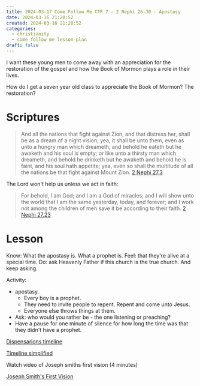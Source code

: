 ```yaml
---
title: 2024-03-17 Come Follow Me CTR 7 - 2 Nephi 26-30 - Apostasy
date: 2024-03-16 21:28:52
created: 2024-03-16 21:28:52
categories:
  - christianity
  - come follow me lesson plan
draft: false
---
```

I want these young men to come away with an appreciation for the restoration of the gospel and how the Book of Mormon plays a role in their lives. 

How do I get a seven year old class to appreciate the Book of Mormon? The restoration?

# Scriptures

> And all the nations that fight against Zion, and that distress her, shall be as a dream of a night vision; yea, it shall be unto them, even as unto a hungry man which dreameth, and behold he eateth but he awaketh and his soul is empty; or like unto a thirsty man which dreameth, and behold he drinketh but he awaketh and behold he is faint, and his soul hath appetite; yea, even so shall the multitude of all the nations be that fight against Mount Zion.
> [2 Nephi 27.3](../scriptures/2-nephi-27.3)


The Lord won't help us unless we act in faith:

> For behold, I am God; and I am a God of miracles; and I will show unto the world that I am the same yesterday, today, and forever; and I work not among the children of men save it be according to their faith.
> [2 Nephi 27.23](../scriptures/2-nephi-27.23)


# Lesson

Know: What the apostasy is. What a prophet is. 
Feel: that they're alive at a special time. 
Do: ask Heavenly Father if this church is the true church. And keep asking. 

Activity:
- apostasy. 
	- Every boy is a prophet. 
	- They need to invite people to repent. Repent and come unto Jesus. 
	- Everyone else throws things at them. 
- Ask: who would you rather be - the one listening or preaching? 
- Have a pause for one minute of silence for how long the time was that they didn't have a prophet. 

[Dispensarions timeline](https://www.churchofjesuschrist.org/bc/content/shared/content/images/gospel-library/manual/32489/map-p06.pdf)

[Timeline simplified](https://www.churchofjesuschrist.org/bc/content/shared/content/images/gospel-library/manual/13478/timeline-prophets_1241359_prt.pdf)

Watch video of Joseph smiths first vision (4 minutes)

[Joseph Smith's First Vision](https://www.churchofjesuschrist.org/media/video/2014-06-0001-joseph-smiths-first-vision?lang=eng)